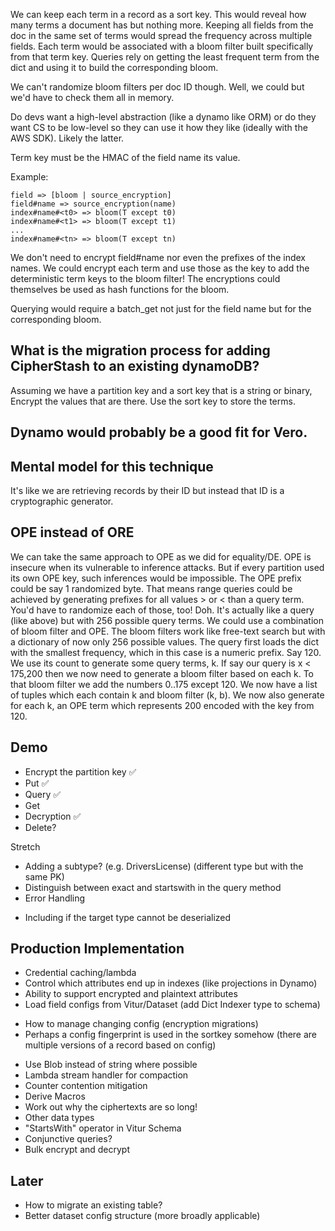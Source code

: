 
We can keep each term in a record as a sort key.
This would reveal how many terms a document has but nothing more.
Keeping all fields from the doc in the same set of terms would spread the frequency across multiple fields.
Each term would be associated with a bloom filter built specifically from that term key.
Queries rely on getting the least frequent term from the dict and using it to build the corresponding bloom.

We can't randomize bloom filters per doc ID though.
Well, we could but we'd have to check them all in memory.

Do devs want a high-level abstraction (like a dynamo like ORM) or do they want CS to be low-level so they can use it
how they like (ideally with the AWS SDK).
Likely the latter.


Term key must be the HMAC of the field name its value.

Example:
```
field => [bloom | source_encryption]
field#name => source_encryption(name)
index#name#<t0> => bloom(T except t0)
index#name#<t1> => bloom(T except t1)
...
index#name#<tn> => bloom(T except tn)
```

We don't need to encrypt field#name nor even the prefixes of the index names.
We could encrypt each term and use those as the key to add the deterministic term keys to the bloom filter!
The encryptions could themselves be used as hash functions for the bloom.

Querying would require a batch_get not just for the field name but for the corresponding bloom.

## What is the migration process for adding CipherStash to an existing dynamoDB?

Assuming we have a partition key and a sort key that is a string or binary, Encrypt the values that are there.
Use the sort key to store the terms.

## Dynamo would probably be a good fit for Vero.

## Mental model for this technique

It's like we are retrieving records by their ID but instead that ID is a cryptographic generator.

## OPE instead of ORE

We can take the same approach to OPE as we did for equality/DE.
OPE is insecure when its vulnerable to inference attacks.
But if every partition used its own OPE key, such inferences would be impossible.
The OPE prefix could be say 1 randomized byte.
That means range queries could be achieved by generating prefixes for all values > or < than a query term.
You'd have to randomize each of those, too! Doh.
It's actually like a query (like above) but with 256 possible query terms.
We could use a combination of bloom filter and OPE.
The bloom filters work like free-text search but with a dictionary of now only 256 possible values.
The query first loads the dict with the smallest frequency, which in this case is a numeric prefix. Say 120.
We use its count to generate some query terms, k.
If say our query is x < 175,200 then we now need to generate a bloom filter based on each k.
To that bloom filter we add the numbers 0..175 except 120.
We now have a list of tuples which each contain k and bloom filter (k, b).
We now also generate for each k, an OPE term which represents 200 encoded with the key from 120.

## Demo
* Encrypt the partition key ✅ 
* Put ✅
* Query ✅
* Get
* Decryption ✅
* Delete?

Stretch
* Adding a subtype? (e.g. DriversLicense) (different type but with the same PK)
* Distinguish between exact and startswith in the query method
* Error Handling
- Including if the target type cannot be deserialized


## Production Implementation

* Credential caching/lambda
* Control which attributes end up in indexes (like projections in Dynamo)
* Ability to support encrypted and plaintext attributes
* Load field configs from Vitur/Dataset (add Dict Indexer type to schema)
- How to manage changing config (encryption migrations)
- Perhaps a config fingerprint is used in the sortkey somehow (there are multiple versions of a record based on config)
* Use Blob instead of string where possible
* Lambda stream handler for compaction
* Counter contention mitigation
* Derive Macros
* Work out why the ciphertexts are so long!
* Other data types
* "StartsWith" operator in Vitur Schema
* Conjunctive queries?
* Bulk encrypt and decrypt

## Later
* How to migrate an existing table?
* Better dataset config structure (more broadly applicable)


